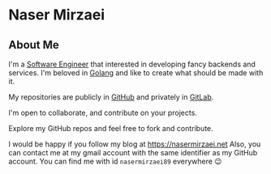# Naser Mirzaei

## About Me
I'm a [Software Engineer](https://en.wikipedia.org/wiki/Software_engineer) that interested in developing fancy backends and services. I'm beloved in [Golang](https://golang.org/) and like to create what should be made with it.

My repositories are publicly in [GitHub](https://github.com/nasermirzaei89?tab=repositories) and privately in [GitLab](https://gitlab.com/nasermirzaei89).

I'm open to collaborate, and contribute on your projects.

Explore my GitHub repos and feel free to fork and contribute.

I would be happy if you follow my blog at https://nasermirzaei.net
Also, you can contact me at my gmail account with the same identifier as my GitHub account. You can find me with id `nasermirzaei89` everywhere 😉

